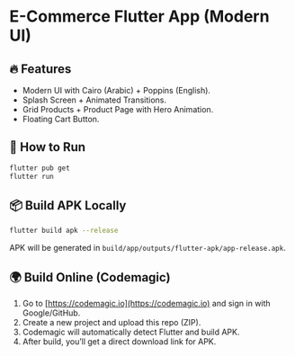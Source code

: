 
# E-Commerce Flutter App (Modern UI)

## 🔥 Features
- Modern UI with Cairo (Arabic) + Poppins (English).
- Splash Screen + Animated Transitions.
- Grid Products + Product Page with Hero Animation.
- Floating Cart Button.

## 🚀 How to Run
```bash
flutter pub get
flutter run
```

## 📦 Build APK Locally
```bash
flutter build apk --release
```
APK will be generated in `build/app/outputs/flutter-apk/app-release.apk`.

## 🌍 Build Online (Codemagic)
1. Go to [https://codemagic.io](https://codemagic.io) and sign in with Google/GitHub.
2. Create a new project and upload this repo (ZIP).
3. Codemagic will automatically detect Flutter and build APK.
4. After build, you’ll get a direct download link for APK.
